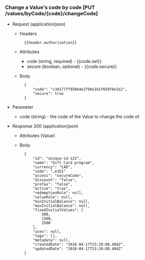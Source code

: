 ### Change a Value's code by code [PUT /values/byCode/{code}/changeCode]

+ Request (application/json)
    + Headers
    
            {{header.authorization}}

    + Attributes
        + code (string, required) - {{code.set}}
        + secure (boolean, optional) - {{code.secure}}
        
    + Body
    
            {
                "code": "c3d177ff950b4e2796e341f65976e1b1",
                "secure": true
            }

+ Parameter
    + code (string) - the code of the Value to change the code of.

+ Response 200 (application/json)
    + Attributes (Value)

    + Body

            {
                "id": "unique-id-123",
                "name": "Gift Card program",
                "currency": "CAD",
                "code": "…e1b1"
                "access": "secureCode",
                "discount": "false",
                "preTax": "false",
                "active": "true",
                "redemptionRule": null,
                "valueRule": null,
                "minInitialBalance": null,
                "maxInitialBalance": null,
                "fixedInitialValues": [
                    500,
                    1500,
                    2500
                ],
                "uses": null,
                "tags": [],
                "metadata": null,
                "createdDate": "2018-04-17T23:20:08.404Z",
                "updatedDate": "2018-04-17T23:20:08.404Z"
            }
